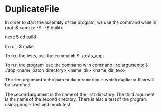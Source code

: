 # DuplicateFile

In order to start the assembly of the program, we use the command while in root: $ <cmake -S . -B build> 


next: 
$ cd build
  
to run: 
$ make

To run the tests, use the command: 
$ ./tests_app

To run the program, use the command with command line arguments:
$ ./app <name_patch_directory> <name_dir> <name_dir_two>

The first argument is the path to the directories in which duplicate files will be searched.

The second argument is the name of the first directory.
The third argument is the name of the second directory.
There is also a test of the program using google Test and mook test
